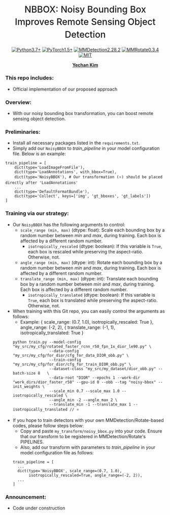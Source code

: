 <h1 align="center" style="font-weight: 500; line-height: 1.4;">
  NBBOX: Noisy Bounding Box Improves Remote Sensing Object Detection
</h1>

<p align="center">
  <a href="#"><img alt="Python3.7+" src="https://img.shields.io/badge/Python-3.7+-blue?logo=python&logoColor=white"></a>
  <a href="#"><img alt="PyTorch1.5+" src="https://img.shields.io/badge/PyTorch-1.5+-orange?logo=pytorch&logoColor=white"></a>
  <a href="#"><img alt="MMDetection2.28.2" src="https://img.shields.io/badge/MMDetection-2.28.2-red?logo=mmlab&logoColor=white"></a>
  <a href="#"><img alt="MMRotate0.3.4" src="https://img.shields.io/badge/MMRotate-0.3.4-hotpink?logo=mmlab&logoColor=white"></a>
  <a href="#"><img alt="MIT" src="https://img.shields.io/badge/License-MIT-green?logo=MIT"></a>
</p>

<p align="center">
  <b><a href="https://github.com/unique-chan">Yechan Kim</a></b>
</p>

### This repo includes:
- Official implementation of our proposed approach

### Overview:
- With our noisy bounding box transformation, you can boost remote sensing object detection.

### Preliminaries:
- Install all necessary packages listed in the `requirements.txt`. 
- Simply add our `NoisyBBOX` to *train_pipeline* in your model configuration file. Below is an example:
~~~python3
train_pipeline = [
    dict(type='LoadImageFromFile'),
    dict(type='LoadAnnotations', with_bbox=True),
    dict(type='NoisyBBOX'), # Our transformation (⭐) should be placed directly after 'LoadAnnotations'
    ...
    dict(type='DefaultFormatBundle'),
    dict(type='Collect', keys=['img', 'gt_bboxes', 'gt_labels'])
]
~~~

### Training via our strategy:
- Our `NoisyBBOX` has the following arguments to control:
  * `scale_range (min, max)` (dtype: float): Scale each bounding box by a random number between *min* and *max*, during training. Each box is affected by a different random number.
    * `isotropically_rescaled` (dtype: boolean): If this variable is `True`, each box is rescaled while preserving the aspect-ratio. Otherwise, not.
  * `angle_range (min, max)` (dtype: int): Rotate each bounding box by a random number between *min* and *max*, during training. Each box is affected by a different random number.
  * `translate_range (min, max)` (dtype: int): Translate each bounding box by a random number between *min* and *max*, during training. Each box is affected by a different random number.
    * `isotropically_translated` (dtype: boolean): If this variable is `True`, each box is translated while preserving the aspect-ratio. Otherwise, not.
- When training with this Git repo, you can easily control the arguments as follows:
  * Example: { scale_range: (0.7, 1.0), isotropically_rescaled: True }, angle_range: (-2, 2), { translate_range: (-1, 1), isotropically_translated: True }
  ~~~
  python train.py --model-config "my_src/my_cfg/rotated_faster_rcnn_r50_fpn_1x_dior_le90.py" \
                  --data-config "my_src/my_cfg/for_dior/cfg_for_data_DIOR_obb.py" \
                  --train-config "my_src/my_cfg/for_dior/cfg_for_train_DIOR_obb.py" \
                  --dataset-class "my_src/my_dataset/dior_obb.py" --batch-size 8   \
                  --data-root "DIOR" --epochs 1 --work-dir "work_dirs/dior_faster_r50" --gpu-id 0 --obb --tag "noisy-bbox" --init_weights \
                  --scale_min 0.7 --scale_max 1.0 --isotropically_rescaled \
                  --angle_min -2 --angle_max 2 \
                  --translate_min -1 --translate_max 1 --isotropically_translated // ⭐
  ~~~
- If you hope to train detectors with your own MMDetection/Rotate-based codes, please follow steps below:
  - Copy and paste `my_transform/noisy_bbox.py` into your code. Ensure that our transform to be registered in MMDetection/Rotate's PIPELINES.
  - Also, add our transform with parameters to *train_pipeline* in your model configuration file as follows:
  ~~~python3
  train_pipeline = [
    ...
    dict(type='NoisyBBOX', scale_range=(0.7, 1.0), 
         isotropically_rescaled=True, angle_range=(-2, 2)),
    ...
  ]
  ~~~


### Announcement:
- Code under construction
